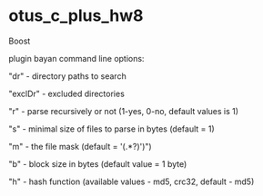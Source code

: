 # otus_c_plus_hw8
Boost

plugin bayan command line options:

  "dr" - directory paths to search
  
  "exclDr" - excluded directories
  
  "r" - parse recursively or not (1-yes, 0-no, default values is 1)
  
  "s" - minimal size of files to parse in bytes (default = 1)
  
  "m" - the file mask (default = '(.*?)')")
  
  "b" - block size in bytes (default value = 1 byte)
  
  "h" - hash function (available values - md5, crc32, default - md5)
    
